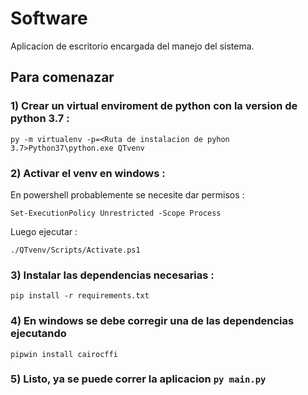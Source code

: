 # Software
Aplicacion de escritorio encargada del manejo del sistema.

## Para comenazar

### 1) Crear un **virtual enviroment** de python con la version de python **3.7** : 

```
py -m virtualenv -p=<Ruta de instalacion de pyhon 3.7>Python37\python.exe QTvenv
```
### 2)  Activar el venv en windows :

En powershell probablemente se necesite dar permisos :
```
Set-ExecutionPolicy Unrestricted -Scope Process
```
Luego ejecutar :
```
./QTvenv/Scripts/Activate.ps1
```
### 3) Instalar las dependencias necesarias : 
```
pip install -r requirements.txt
```
### 4) En windows se debe corregir una de las dependencias ejecutando

```
pipwin install cairocffi
```
### 5) Listo, ya se puede correr la aplicacion ```py main.py```
